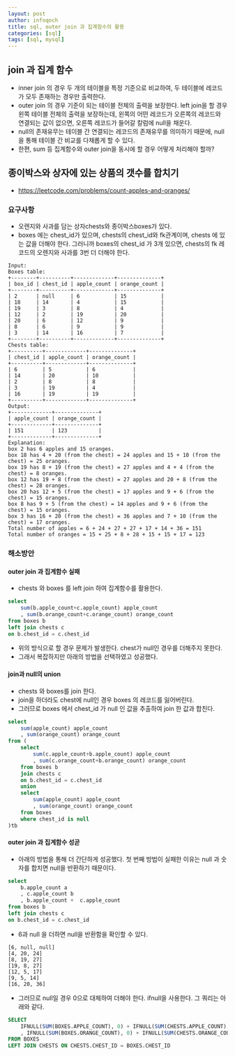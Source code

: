 ```yaml
---
layout: post
author: infoqoch
title: sql, outer join 과 집계함수의 활용
categories: [sql]
tags: [sql, mysql]
---
```


## join 과 집계 함수
- inner join 의 경우 두 개의 테이블을 특정 기준으로 비교하여, 두 테이블에 레코드가 모두 존재하는 경우만 출력한다.
- outer join 의 경우 기준이 되는 테이블 전체의 출력을 보장한다. left join을 할 경우 왼쪽 테이블 전체의 출력을 보장하는데, 왼쪽의 어떤 레코드가 오른쪽의 레코드와 연결되는 값이 없으면, 오른쪽 레코드가 들어갈 칼럼에 null을 채운다. 
- null의 존재유무는 테이블 간 연결되는 레코드의 존재유무를 의미하기 때문에, null을 통해 테이블 간 비교를 다채롭게 할 수 있다. 
- 한편, sum 등 집계함수와 outer join을 동시에 할 경우 어떻게 처리해야 할까?

## 종이박스와 상자에 있는 상품의 갯수를 합치기
- https://leetcode.com/problems/count-apples-and-oranges/
  
### 요구사항
- 오렌지와 사과를 담는 상자chests와 종이박스boxes가 있다. 
- boxes 에는 chest_id가 있으며, chests의 chest_id와 fk관계이며, chests 에 있는 값을 더해야 한다. 그러니까 boxes의 chest_id 가 3개 있으면, chests의 fk 레코드의 오렌지와 사과를 3번 더 더해야 한다. 

```text
Input: 
Boxes table:
+--------+----------+-------------+--------------+
| box_id | chest_id | apple_count | orange_count |
+--------+----------+-------------+--------------+
| 2      | null     | 6           | 15           |
| 18     | 14       | 4           | 15           |
| 19     | 3        | 8           | 4            |
| 12     | 2        | 19          | 20           |
| 20     | 6        | 12          | 9            |
| 8      | 6        | 9           | 9            |
| 3      | 14       | 16          | 7            |
+--------+----------+-------------+--------------+
Chests table:
+----------+-------------+--------------+
| chest_id | apple_count | orange_count |
+----------+-------------+--------------+
| 6        | 5           | 6            |
| 14       | 20          | 10           |
| 2        | 8           | 8            |
| 3        | 19          | 4            |
| 16       | 19          | 19           |
+----------+-------------+--------------+
Output: 
+-------------+--------------+
| apple_count | orange_count |
+-------------+--------------+
| 151         | 123          |
+-------------+--------------+
Explanation: 
box 2 has 6 apples and 15 oranges.
box 18 has 4 + 20 (from the chest) = 24 apples and 15 + 10 (from the chest) = 25 oranges.
box 19 has 8 + 19 (from the chest) = 27 apples and 4 + 4 (from the chest) = 8 oranges.
box 12 has 19 + 8 (from the chest) = 27 apples and 20 + 8 (from the chest) = 28 oranges.
box 20 has 12 + 5 (from the chest) = 17 apples and 9 + 6 (from the chest) = 15 oranges.
box 8 has 9 + 5 (from the chest) = 14 apples and 9 + 6 (from the chest) = 15 oranges.
box 3 has 16 + 20 (from the chest) = 36 apples and 7 + 10 (from the chest) = 17 oranges.
Total number of apples = 6 + 24 + 27 + 27 + 17 + 14 + 36 = 151
Total number of oranges = 15 + 25 + 8 + 28 + 15 + 15 + 17 = 123
```

### 해소방안
#### outer join 과 집계함수 실패
- chests 와 boxes 를 left join 하여 집계함수를 활용한다.

```sql
select 
    sum(b.apple_count+c.apple_count) apple_count
    , sum(b.orange_count+c.orange_count) orange_count
from boxes b
left join chests c
on b.chest_id = c.chest_id
```

- 위의 방식으로 할 경우 문제가 발생한다. chest가 null인 경우를 더해주지 못한다. 
- 그래서 복잡하지만 아래의 방법을 선택하였고 성공했다.


#### join과 null의 union
- chests 와 boxes를 join 한다.
- join을 하더라도 chest에 null인 경우 boxes 의 레코드를 잃어버린다.
- 그러므로 boxes 에서 chest_id 가 null 인 값을 추출하여 join 한 값과 합친다.

```sql
select 
    sum(apple_count) apple_count 
    , sum(orange_count) orange_count
from (
    select 
        sum(c.apple_count+b.apple_count) apple_count
        , sum(c.orange_count+b.orange_count) orange_count
    from boxes b
    join chests c
    on b.chest_id = c.chest_id 
    union 
    select 
        sum(apple_count) apple_count
        , sum(orange_count) orange_count
    from boxes
    where chest_id is null 
)tb
```

#### outer join 과 집계함수 성곧
- 아래의 방법을 통해 더 간단하게 성공했다. 첫 번째 방법이 실패한 이유는 null 과 숫자를 합치면 null을 반환하기 때문이다.

``` sql
select 
    b.apple_count a 
    , c.apple_count b
    , b.apple_count +  c.apple_count
from boxes b
left join chests c
on b.chest_id = c.chest_id
```

- 6과 null 을 더하면 null을 반환함을 확인할 수 있다. 

```text
[6, null, null]
[4, 20, 24]
[8, 19, 27]
[19, 8, 27]
[12, 5, 17]
[9, 5, 14]
[16, 20, 36]
```

- 그러므로 null일 경우 0으로 대체하여 더해야 한다. ifnull을 사용한다. 그 쿼리는 아래와 같다. 

```sql
SELECT 
    IFNULL(SUM(BOXES.APPLE_COUNT), 0) + IFNULL(SUM(CHESTS.APPLE_COUNT), 0) AS APPLE_COUNT
    , IFNULL(SUM(BOXES.ORANGE_COUNT), 0) + IFNULL(SUM(CHESTS.ORANGE_COUNT), 0) AS ORANGE_COUNT
FROM BOXES
LEFT JOIN CHESTS ON CHESTS.CHEST_ID = BOXES.CHEST_ID
```